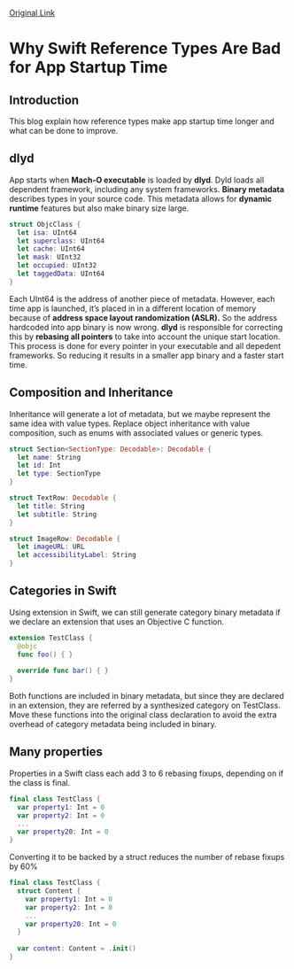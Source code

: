 [Original Link](https://medium.com/geekculture/why-swift-reference-types-are-bad-for-app-startup-time-90fbb25237fc)

# Why Swift Reference Types Are Bad for App Startup Time

## Introduction
This blog explain how reference types make app startup time longer and what can be done to improve.

## dlyd
App starts when __Mach-O executable__ is loaded by __dlyd__. Dyld loads all dependent framework, including any system frameworks. __Binary metadata__ describes types in your source code. This metadata allows for __dynamic runtime__ features but also make binary size large.
```swift
struct ObjcClass {
  let isa: UInt64
  let superclass: UInt64
  let cache: UInt64
  let mask: UInt32
  let occupied: UInt32
  let taggedData: UInt64
}
```
Each UInt64 is the address of another piece of metadata. However, each time app is launched, it’s placed in in a different location of memory because of __address space layout randomization (ASLR).__
So the address hardcoded into app binary is now wrong. __dlyd__ is responsible for correcting this by __rebasing all pointers__ to take into account the unique start location.
This process is done for every pointer in your executable and all depedent frameworks. So reducing it results in a smaller app binary and a faster start time.

## Composition and Inheritance 
Inheritance will generate a lot of metadata, but we maybe represent the same idea with value types. Replace object inheritance with value composition, such as enums with associated values or generic types.
```swift
struct Section<SectionType: Decodable>: Decodable {
  let name: String
  let id: Int
  let type: SectionType
}

struct TextRow: Decodable {
  let title: String
  let subtitle: String
}

struct ImageRow: Decodable {
  let imageURL: URL
  let accessibilityLabel: String
}
```

## Categories in Swift
Using extension in Swift, we can still generate category binary metadata if we declare an extension that uses an Objective C function.

```swift
extension TestClass {
  @objc
  func foo() { }
 
  override func bar() { }
}
```

Both functions are included in binary metadata, but since they are declared in an extension, they are referred by a synthesized category on TestClass.
Move these functions into the original class declaration to avoid the extra overhead of category metadata being included in binary.

## Many properties
Properties in a Swift class each add 3 to 6 rebasing fixups, depending on if the class is final.

```swift
final class TestClass {
  var property1: Int = 0
  var property2: Int = 0
  ...
  var property20: Int = 0
}
```

Converting it to be backed by a struct reduces the number of rebase fixups by 60%
```swift
final class TestClass {
  struct Content {
    var property1: Int = 0
    var property2: Int = 0
    ...
    var property20: Int = 0
  }
 
  var content: Content = .init()
}
```